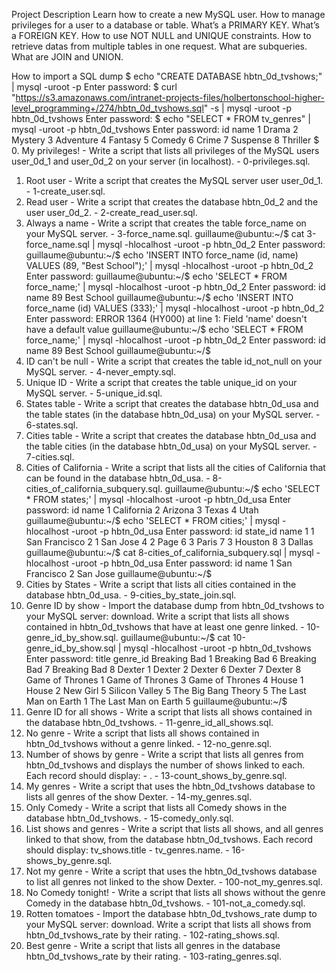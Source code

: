 Project Description
Learn how to create a new MySQL user. How to manage privileges for a user to a database or table. What’s a PRIMARY KEY. What’s a FOREIGN KEY. How to use NOT NULL and UNIQUE constraints. How to retrieve datas from multiple tables in one request. What are subqueries. What are JOIN and UNION.

How to import a SQL dump
$ echo "CREATE DATABASE hbtn_0d_tvshows;" | mysql -uroot -p
Enter password: 
$ curl "https://s3.amazonaws.com/intranet-projects-files/holbertonschool-higher-level_programming+/274/hbtn_0d_tvshows.sql" -s | mysql -uroot -p hbtn_0d_tvshows
Enter password: 
$ echo "SELECT * FROM tv_genres" | mysql -uroot -p hbtn_0d_tvshows
Enter password: 
id  name
1   Drama
2   Mystery
3   Adventure
4   Fantasy
5   Comedy
6   Crime
7   Suspense
8   Thriller
$ 
0. My privileges! - Write a script that lists all privileges of the MySQL users user_0d_1 and user_0d_2 on your server (in localhost). - 0-privileges.sql.
1. Root user - Write a script that creates the MySQL server user user_0d_1. - 1-create_user.sql.
2. Read user - Write a script that creates the database hbtn_0d_2 and the user user_0d_2. - 2-create_read_user.sql.
3. Always a name - Write a script that creates the table force_name on your MySQL server. - 3-force_name.sql.
guillaume@ubuntu:~/$ cat 3-force_name.sql | mysql -hlocalhost -uroot -p hbtn_0d_2
Enter password: 
guillaume@ubuntu:~/$ echo 'INSERT INTO force_name (id, name) VALUES (89, "Best School");' | mysql -hlocalhost -uroot -p hbtn_0d_2
Enter password: 
guillaume@ubuntu:~/$ echo 'SELECT * FROM force_name;' | mysql -hlocalhost -uroot -p hbtn_0d_2
Enter password: 
id  name
89  Best School
guillaume@ubuntu:~/$ echo 'INSERT INTO force_name (id) VALUES (333);' | mysql -hlocalhost -uroot -p hbtn_0d_2
Enter password: 
ERROR 1364 (HY000) at line 1: Field 'name' doesn't have a default value
guillaume@ubuntu:~/$ echo 'SELECT * FROM force_name;' | mysql -hlocalhost -uroot -p hbtn_0d_2
Enter password: 
id  name
89  Best School
guillaume@ubuntu:~/$ 
4. ID can't be null - Write a script that creates the table id_not_null on your MySQL server. - 4-never_empty.sql.
5. Unique ID - Write a script that creates the table unique_id on your MySQL server. - 5-unique_id.sql.
6. States table - Write a script that creates the database hbtn_0d_usa and the table states (in the database hbtn_0d_usa) on your MySQL server. - 6-states.sql.
7. Cities table - Write a script that creates the database hbtn_0d_usa and the table cities (in the database hbtn_0d_usa) on your MySQL server. - 7-cities.sql.
8. Cities of California - Write a script that lists all the cities of California that can be found in the database hbtn_0d_usa. - 8-cities_of_california_subquery.sql.
guillaume@ubuntu:~/$ echo 'SELECT * FROM states;' | mysql -hlocalhost -uroot -p hbtn_0d_usa
Enter password: 
id  name
1   California
2   Arizona
3   Texas
4   Utah
guillaume@ubuntu:~/$ echo 'SELECT * FROM cities;' | mysql -hlocalhost -uroot -p hbtn_0d_usa
Enter password: 
id  state_id    name
1   1   San Francisco
2   1   San Jose
4   2   Page
6   3   Paris
7   3   Houston
8   3   Dallas
guillaume@ubuntu:~/$ cat 8-cities_of_california_subquery.sql | mysql -hlocalhost -uroot -p hbtn_0d_usa
Enter password: 
id  name
1   San Francisco
2   San Jose
guillaume@ubuntu:~/$ 
9. Cities by States - Write a script that lists all cities contained in the database hbtn_0d_usa. - 9-cities_by_state_join.sql.
10. Genre ID by show - Import the database dump from hbtn_0d_tvshows to your MySQL server: download. Write a script that lists all shows contained in hbtn_0d_tvshows that have at least one genre linked. - 10-genre_id_by_show.sql.
guillaume@ubuntu:~/$ cat 10-genre_id_by_show.sql | mysql -hlocalhost -uroot -p hbtn_0d_tvshows
Enter password: 
title   genre_id
Breaking Bad    1
Breaking Bad    6
Breaking Bad    7
Breaking Bad    8
Dexter  1
Dexter  2
Dexter  6
Dexter  7
Dexter  8
Game of Thrones 1
Game of Thrones 3
Game of Thrones 4
House   1
House   2
New Girl    5
Silicon Valley  5
The Big Bang Theory 5
The Last Man on Earth   1
The Last Man on Earth   5
guillaume@ubuntu:~/$ 
11. Genre ID for all shows - Write a script that lists all shows contained in the database hbtn_0d_tvshows. - 11-genre_id_all_shows.sql.
12. No genre - Write a script that lists all shows contained in hbtn_0d_tvshows without a genre linked. - 12-no_genre.sql.
13. Number of shows by genre - Write a script that lists all genres from hbtn_0d_tvshows and displays the number of shows linked to each. Each record should display: <TV Show genre> - <Number of shows linked to this genre>. - 13-count_shows_by_genre.sql.
14. My genres - Write a script that uses the hbtn_0d_tvshows database to lists all genres of the show Dexter. - 14-my_genres.sql.
15. Only Comedy - Write a script that lists all Comedy shows in the database hbtn_0d_tvshows. - 15-comedy_only.sql.
16. List shows and genres - Write a script that lists all shows, and all genres linked to that show, from the database hbtn_0d_tvshows. Each record should display: tv_shows.title - tv_genres.name. - 16-shows_by_genre.sql.
17. Not my genre - Write a script that uses the hbtn_0d_tvshows database to list all genres not linked to the show Dexter. - 100-not_my_genres.sql.
18. No Comedy tonight! - Write a script that lists all shows without the genre Comedy in the database hbtn_0d_tvshows. - 101-not_a_comedy.sql.
19. Rotten tomatoes - Import the database hbtn_0d_tvshows_rate dump to your MySQL server: download. Write a script that lists all shows from hbtn_0d_tvshows_rate by their rating. - 102-rating_shows.sql.
20. Best genre - Write a script that lists all genres in the database hbtn_0d_tvshows_rate by their rating. - 103-rating_genres.sql.
